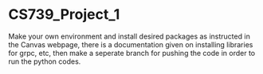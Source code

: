 # CS739_Project_1 
Make your own environment and install desired packages as instructed in the Canvas webpage, there is a documentation given on installing libraries for grpc, etc, then make a seperate branch for pushing the code in order to run the python codes.
